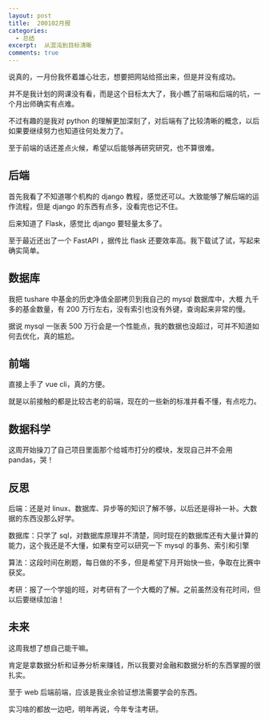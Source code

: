 ```yaml
---
layout: post
title:  200102月报
categories: 
  - 总结
excerpt:  从混沌到目标清晰
comments: true
---
```


说真的，一月份我怀着雄心壮志，想要把网站给搭出来，但是并没有成功。

并不是我计划的网课没有看，而是这个目标太大了，我小瞧了前端和后端的坑，一个月出师确实有点难。

不过有趣的是我对 python 的理解更加深刻了，对后端有了比较清晰的概念，以后如果要继续努力也知道往何处发力了。

至于前端的话还差点火候，希望以后能够再研究研究，也不算很难。

## 后端

首先我看了不知道哪个机构的 django 教程，感觉还可以。大致能够了解后端的运作流程，但是 django 的东西有点多，没看完也记不住。

后来知道了 Flask，感觉比 django 要轻量太多了。

至于最近还出了一个 FastAPI ，据传比 flask 还要效率高。我下载试了试，写起来确实简单。


## 数据库

我把 tushare 中基金的历史净值全部拷贝到我自己的 mysql 数据库中，大概 九千多的基金数量，有 200 万行左右，没有索引也没有外键，查询起来非常的慢。

据说 mysql 一张表 500 万行会是一个性能点，我的数据也没超过，可并不知道如何去优化，真的尴尬。

## 前端

直接上手了 vue cli，真的方便。

就是以前接触的都是比较古老的前端，现在的一些新的标准并看不懂，有点吃力。


## 数据科学

这周开始操刀了自己项目里面那个给城市打分的模块，发现自己并不会用 pandas，哭！


## 反思

后端：还是对 linux、数据库、异步等的知识了解不够，以后还是得补一补。大数据的东西没那么好学。

数据库：只学了 sql，对数据库原理并不清楚，同时现在的数据库还有大量计算的能力，这个我还是不大懂，如果有空可以研究一下 mysql 的事务、索引和引擎

算法：这段时间在刷题，每日做的不多，但是希望下月开始快一些，争取在比赛中获奖。

考研：报了一个学姐的班，对考研有了一个大概的了解。之前虽然没有花时间，但以后要继续加油！


## 未来

这周我想了想自己能干嘛。

肯定是拿数据分析和证券分析来赚钱，所以我要对金融和数据分析的东西掌握的很扎实。

至于 web 后端前端，应该是我业余验证想法需要学会的东西。

实习啥的都放一边吧，明年再说，今年专注考研。

